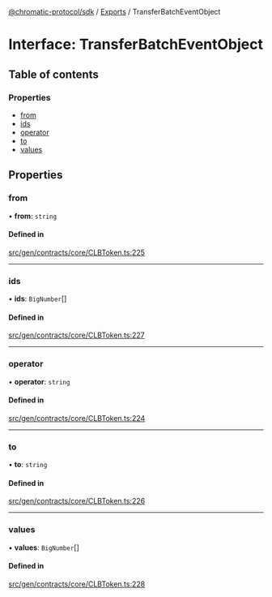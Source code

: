 [@chromatic-protocol/sdk](../README.md) / [Exports](../modules.md) / TransferBatchEventObject

# Interface: TransferBatchEventObject

## Table of contents

### Properties

- [from](TransferBatchEventObject.md#from)
- [ids](TransferBatchEventObject.md#ids)
- [operator](TransferBatchEventObject.md#operator)
- [to](TransferBatchEventObject.md#to)
- [values](TransferBatchEventObject.md#values)

## Properties

### from

• **from**: `string`

#### Defined in

[src/gen/contracts/core/CLBToken.ts:225](https://github.com/chromatic-protocol/sdk/blob/ded0de0/src/gen/contracts/core/CLBToken.ts#L225)

___

### ids

• **ids**: `BigNumber`[]

#### Defined in

[src/gen/contracts/core/CLBToken.ts:227](https://github.com/chromatic-protocol/sdk/blob/ded0de0/src/gen/contracts/core/CLBToken.ts#L227)

___

### operator

• **operator**: `string`

#### Defined in

[src/gen/contracts/core/CLBToken.ts:224](https://github.com/chromatic-protocol/sdk/blob/ded0de0/src/gen/contracts/core/CLBToken.ts#L224)

___

### to

• **to**: `string`

#### Defined in

[src/gen/contracts/core/CLBToken.ts:226](https://github.com/chromatic-protocol/sdk/blob/ded0de0/src/gen/contracts/core/CLBToken.ts#L226)

___

### values

• **values**: `BigNumber`[]

#### Defined in

[src/gen/contracts/core/CLBToken.ts:228](https://github.com/chromatic-protocol/sdk/blob/ded0de0/src/gen/contracts/core/CLBToken.ts#L228)
